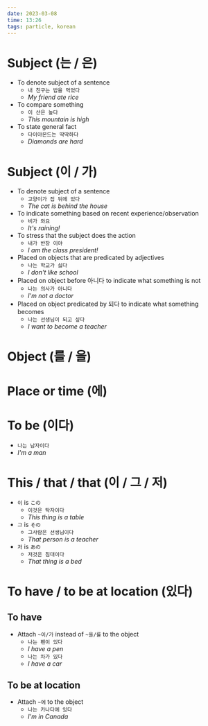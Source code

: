 ```yaml
---
date: 2023-03-08
time: 13:26
tags: particle, korean
---
```


# Subject (는 / 은)

-   To denote subject of a sentence
    -   `내 친구는 밥을 먹었다`
    -   _My friend ate rice_
-   To compare something
    -   `이 산은 높다`
    -   _This mountain is high_
-   To state general fact
    -   `다이아몬드는 딱딱하다`
    -   _Diamonds are hard_

# Subject (이 / 가)

-   To denote subject of a sentence
    -   `고양이가 집 뒤에 있다`
    -   _The cat is behind the house_
-   To indicate something based on recent experience/observation
    -   `비가 와요`
    -   _It's raining!_
-   To stress that the subject does the action
    -   `내가 반장 이야`
    -   _I am the class president!_
-   Placed on objects that are predicated by adjectives
    -   `나는 학교가 싫다`
    -   _I don't like school_
-   Placed on object before 아니다 to indicate what something is not
    -   `나는 의사가 아니다`
    -   _I'm not a doctor_
-   Placed on object predicated by 되다 to indicate what something becomes
    -   `나는 선생님이 되고 싶다`
    -   _I want to become a teacher_

# Object (를 / 을)

# Place or time (에)

# To be (이다)

-   `나는 남자이다`
-   _I'm a man_

# This / that / that (이 / 그 / 저)

-   `이` is `この`
    -   `이것은 탁자이다`
    -   _This thing is a table_
-   `그` is `その`
    -   `그사람은 선생님이다`
    -   _That person is a teacher_
-   `저` is `あの`
    -   `저것은 침대이다`
    -   _That thing is a bed_

# To have / to be at location (있다)

## To have

-   Attach `~이/가` instead of `~을/를` to the object
    -   `나는 펜이 있다`
    -   _I have a pen_
    -   `나는 차가 있다`
    -   _I have a car_

## To be at location

-   Attach `~에` to the object
    -   `나는 카나다에 있다`
    -   _I'm in Canada_